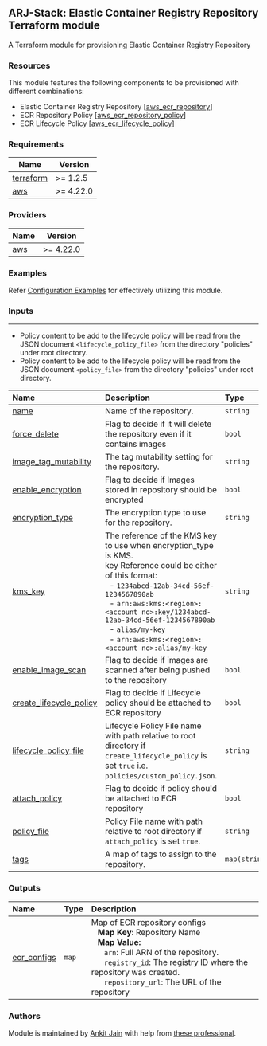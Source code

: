 ## ARJ-Stack: Elastic Container Registry Repository Terraform module

A Terraform module for provisioning Elastic Container Registry Repository

### Resources
This module features the following components to be provisioned with different combinations:

- Elastic Container Registry Repository [[aws_ecr_repository](https://registry.terraform.io/providers/hashicorp/aws/latest/docs/resources/ecr_repository)]
- ECR Repository Policy [[aws_ecr_repository_policy](https://registry.terraform.io/providers/hashicorp/aws/latest/docs/resources/ecr_repository_policy)]
- ECR Lifecycle Policy [[aws_ecr_lifecycle_policy](https://registry.terraform.io/providers/hashicorp/aws/latest/docs/resources/ecr_lifecycle_policy)]

### Requirements

| Name | Version |
|------|---------|
| <a name="requirement_terraform"></a> [terraform](#requirement\_terraform) | >= 1.2.5 |
| <a name="requirement_aws"></a> [aws](#requirement\_aws) | >= 4.22.0 |

### Providers

| Name | Version |
|------|---------|
| <a name="provider_aws"></a> [aws](#provider\_aws) | >= 4.22.0 |

### Examples

Refer [Configuration Examples](https://github.com/ankit-jn/terraform-aws-examples/tree/main/aws-ecr) for effectively utilizing this module.

### Inputs
---

- Policy content to be add to the lifecycle policy will be read from the JSON document `<lifecycle_policy_file>` from the directory "policies" under root directory.
- Policy content to be add to the lifecycle policy will be read from the JSON document `<policy_file>` from the directory "policies" under root directory.

| Name | Description | Type | Default | Required | Example|
|:------|:------|:------|:------|:------:|:------|
| <a name="name"></a> [name](#input\_name) | Name of the repository. | `string` |  | yes |  |
| <a name="force_delete"></a> [force_delete](#input\_force_delete) | Flag to decide if it will delete the repository even if it contains images | `bool` | `false` | no |  |
| <a name="image_tag_mutability"></a> [image_tag_mutability](#input\_image_tag_mutability) | The tag mutability setting for the repository. | `string` | `MUTABLE` | no |  |
| <a name="enable_encryption"></a> [enable_encryption](#input\_enable_encryption) | Flag to decide if Images stored in repository should be encrypted | `bool` | `false` | no |  |
| <a name="encryption_type"></a> [encryption_type](#input\_encryption_type) | The encryption type to use for the repository. | `string` | `AES256` | no |  |
| <a name="kms_key"></a> [kms_key](#input\_kms_key) | The reference of the KMS key to use when encryption_type is KMS.<br>key Reference could be either of this format:<br>&nbsp;&nbsp;- `1234abcd-12ab-34cd-56ef-1234567890ab`<br>&nbsp;&nbsp;- `arn:aws:kms:<region>:<account no>:key/1234abcd-12ab-34cd-56ef-1234567890ab`<br>&nbsp;&nbsp;- `alias/my-key`<br>&nbsp;&nbsp;- `arn:aws:kms:<region>:<account no>:alias/my-key` | `string` |  | no |  |
| <a name="enable_image_scan"></a> [enable_image_scan](#input\_enable_image_scan) | Flag to decide if images are scanned after being pushed to the repository | `bool` | `false` | no |  |
| <a name="create_lifecycle_policy"></a> [create_lifecycle_policy](#input\_create_lifecycle_policy) | Flag to decide if Lifecycle policy should be attached to ECR repository | `bool` | `false` | no |  |
| <a name="lifecycle_policy_file"></a> [lifecycle_policy_file](#input\_lifecycle_policy_file) | Lifecycle Policy File name with path relative to root directory if `create_lifecycle_policy` is set `true` i.e. `policies/custom_policy.json`. | `string` |  | no |  |
| <a name="attach_policy"></a> [attach_policy](#input\_attach_policy) | Flag to decide if policy should be attached to ECR repository | `bool` | `false` | no |  |
| <a name="policy_file"></a> [policy_file](#input\_policy_file) | Policy File name with path relative to root directory if `attach_policy` is set `true`. | `string` |  | no |  |
| <a name="tags"></a> [tags](#input\_tags) | A map of tags to assign to the repository. | `map(string)` | `{}` | no |  |

### Outputs

| Name | Type | Description |
|:------|:------|:------|
| <a name="ecr_configs"></a> [ecr_configs](#output\_ecr\_configs) |  `map` | Map of ECR repository configs<br>&nbsp;&nbsp;&nbsp;<b>Map Key:</b> Repository Name<br>&nbsp;&nbsp;&nbsp;<b>Map Value:</b><br>&nbsp;&nbsp;&nbsp;&nbsp;&nbsp;&nbsp;`arn`: Full ARN of the repository.<br>&nbsp;&nbsp;&nbsp;&nbsp;&nbsp;&nbsp;`registry_id`: The registry ID where the repository was created.<br>&nbsp;&nbsp;&nbsp;&nbsp;&nbsp;&nbsp;`repository_url`:  The URL of the repository |

### Authors

Module is maintained by [Ankit Jain](https://github.com/ankit-jn) with help from [these professional](https://github.com/ankit-jn/terraform-aws-ecr/graphs/contributors).

